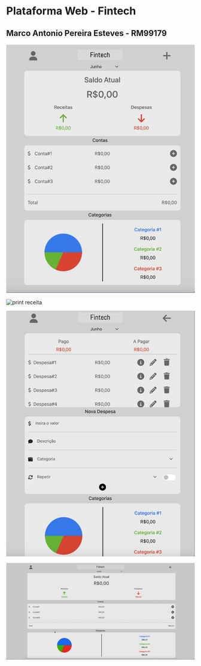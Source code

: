 # Plataforma Web - Fintech
## Marco Antonio Pereira Esteves - RM99179

![print home](https://github.com/comar80/fintech-web/blob/master/images/Print%20Home.png)

![print receita]([https://imgur.com/fHU8Kua](https://github.com/comar80/fintech-web/blob/master/images/Print%20Receita.png))

![print despesa](https://github.com/comar80/fintech-web/blob/master/images/Print%20Despesa.png)

![gif com funcionalidades](https://github.com/comar80/fintech-web/blob/master/images/Gif%20Funcionalidades.gif)

